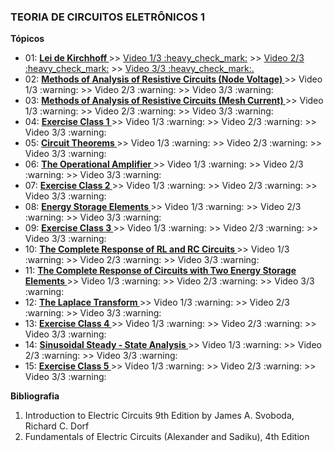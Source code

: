 ### TEORIA DE CIRCUITOS ELETRÔNICOS 1


<b> Tópicos </b>
<ul>
    <li> 01:  <a href="https://github.com/marcelinoandrade/Circuitos-Eletricos-1/blob/master/01/Aula1.pdf" 
              ><b>Lei de Kirchhoff </b></a> >>
              <a href="https://www.youtube.com/watch?v=8DDf-CN44PY" 
              > Video 1/3 :heavy_check_mark:</a> >>
              <a href="https://www.youtube.com/watch?v=-wXm2PdQOTw" 
              > Video 2/3 :heavy_check_mark:</a> >> 
              <a href="https://www.youtube.com/watch?v=sCPLH2dMeII" 
              > Video 3/3 :heavy_check_mark:.</a>
    </li>
    <li> 02:  <a href="https://github.com/marcelinoandrade/Circuitos-Eletricos-1/blob/master/02/Aula2.pdf" 
              ><b>Methods of Analysis of Resistive Circuits (Node Voltage) </b></a> >> Video 1/3 :warning: >> Video 2/3 :warning: >> Video 3/3 :warning:  </li>
    <li> 03:  <a href="https://github.com/marcelinoandrade/Circuitos-Eletricos-1/blob/master/03/Aula3.pdf" 
              ><b>Methods of Analysis of Resistive Circuits (Mesh Current) </b></a> >> Video 1/3 :warning: >> Video 2/3 :warning: >> Video 3/3 :warning:  </li>
    <li> 04:  <a href="https://github.com/marcelinoandrade/Circuitos-Eletricos-1/blob/master/04/Aula4.pdf" 
              ><b>Exercise Class 1 </b></a> >> Video 1/3 :warning: >> Video 2/3 :warning: >> Video 3/3 :warning:  </li>
    <li> 05:  <a href="https://github.com/marcelinoandrade/Circuitos-Eletricos-1/blob/master/05/Aula5.pdf" 
              ><b>Circuit Theorems </b></a> >> Video 1/3 :warning: >> Video 2/3 :warning: >> Video 3/3 :warning:  </li>
    <li> 06:  <a href="https://github.com/marcelinoandrade/Circuitos-Eletricos-1/blob/master/06/Aula6.pdf" 
              ><b>The Operational Amplifier </b></a> >> Video 1/3 :warning: >> Video 2/3 :warning: >> Video 3/3 :warning:  </li>
    <li> 07:  <a href="https://github.com/marcelinoandrade/Circuitos-Eletricos-1/blob/master/07/Aula7.pdf" 
              ><b>Exercise Class 2 </b></a> >> Video 1/3 :warning: >> Video 2/3 :warning: >> Video 3/3 :warning:  </li>
    <li> 08:  <a href="https://github.com/marcelinoandrade/Circuitos-Eletricos-1/blob/master/08/Aula8.pdf" 
              ><b>Energy Storage Elements </b></a> >> Video 1/3 :warning: >> Video 2/3 :warning: >> Video 3/3 :warning:  </li>
    <li> 09:  <a href="https://github.com/marcelinoandrade/Circuitos-Eletricos-1/blob/master/09/Aula9.pdf" 
              ><b>Exercise Class 3 </b></a> >> Video 1/3 :warning: >> Video 2/3 :warning: >> Video 3/3 :warning:  </li>
    <li> 10:  <a href="https://github.com/marcelinoandrade/Circuitos-Eletricos-1/blob/master/10/Aula10.pdf" 
              ><b>The Complete Response of RL and RC Circuits </b></a> >> Video 1/3 :warning: >> Video 2/3 :warning: >> Video 3/3 :warning:  </li>
    <li> 11:  <a href="https://github.com/marcelinoandrade/Circuitos-Eletricos-1/blob/master/11/Aula11.pdf" 
              ><b>The Complete Response of Circuits with Two Energy Storage Elements </b></a> >> Video 1/3 :warning: >> Video 2/3 :warning: >> Video 3/3 :warning:  </li>
    <li> 12:  <a href="https://github.com/marcelinoandrade/Circuitos-Eletricos-1/blob/master/12/Aula12.pdf" 
              ><b>The Laplace Transform </b></a> >> Video 1/3 :warning: >> Video 2/3 :warning: >> Video 3/3 :warning:  </li>
    <li> 13:  <a href="https://github.com/marcelinoandrade/Circuitos-Eletricos-1/blob/master/13/Aula13.pdf" 
              ><b>Exercise Class 4 </b></a> >> Video 1/3 :warning: >> Video 2/3 :warning: >> Video 3/3 :warning:  </li>
    <li> 14:  <a href="https://github.com/marcelinoandrade/Circuitos-Eletricos-1/blob/master/14/Aula14.pdf" 
              ><b>Sinusoidal Steady - State Analysis </b></a> >> Video 1/3 :warning: >> Video 2/3 :warning: >> Video 3/3 :warning:  </li>
    <li> 15:  <a href="https://github.com/marcelinoandrade/Circuitos-Eletricos-1/blob/master/15/Aula15.pdf" 
              ><b>Exercise Class 5 </b></a> >> Video 1/3 :warning: >> Video 2/3 :warning: >> Video 3/3 :warning:  </li>
</ul>

<b> Bibliografia </b>


<ol type="1">
<li>Introduction to Electric Circuits 9th Edition by James A. Svoboda, Richard C. Dorf</li>
<li>Fundamentals of Electric Circuits (Alexander and Sadiku), 4th Edition</li>
</ol>
